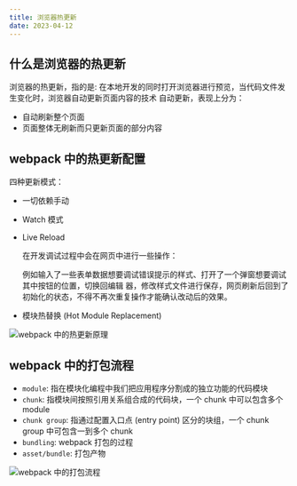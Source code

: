 ```yaml
---
title: 浏览器热更新
date: 2023-04-12
---
```


## 什么是浏览器的热更新

浏览器的热更新，指的是:
在本地开发的同时打开浏览器进行预览，当代码文件发生变化时，浏览器自动更新页面内容的技术
自动更新，表现上分为：

- 自动刷新整个页面
- 页面整体无刷新而只更新页面的部分内容

## webpack 中的热更新配置

四种更新模式：

- 一切依赖手动

- Watch 模式

- Live Reload

  在开发调试过程中会在网页中进行一些操作：

  例如输入了一些表单数据想要调试错误提示的样式、打开了一个弹窗想要调试其中按钮的位置，切换回编辑	器，修改样式文件进行保存，网页刷新后回到了初始化的状态，不得不再次重复操作才能确认改动后的效果。

- 模块热替换 (Hot Module Replacement)

![webpack 中的热更新原理](https://cdn.staticaly.com/gh/AlexChen68/OSS@master/blog/frontend/webpack热更新原理.png)

## webpack 中的打包流程

- `module`: 指在模块化编程中我们把应用程序分割成的独立功能的代码模块
- `chunk`: 指模块间按照引用关系组合成的代码块，一个 chunk 中可以包含多个 module
- `chunk group`: 指通过配置入口点 (entry point) 区分的块组，一个 chunk group 中可包含一到多个 chunk
- `bundling`: webpack 打包的过程
- `asset/bundle`: 打包产物

![webpack 中的打包流程](https://cdn.staticaly.com/gh/AlexChen68/OSS@master/blog/frontend/webpack打包流程)
